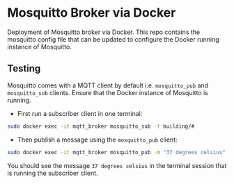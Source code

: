 # Mosquitto Broker via Docker

Deployment of Mosquitto broker via Docker. This repo contains the mosquitto config file that can be updated to configure the Docker running instance of Mosquitto.

## Testing

Mosquitto comes with a MQTT client by default i.e. `mosquitto_pub` and `mosquitto_sub` clients. Ensure that the Docker instance of Mosquitto is running.

* First run a subscriber client in one terminal:

```bash
sudo docker exec -it mqtt_broker mosquitto_sub -t building/#

```

* Then publish a message using the `mosquitto_pub` client:

```bash
sudo docker exec -it mqtt_broker mosquitto_pub -m "37 degrees celsius" -t building/room/kitchen/temperature

```

You should see the message `37 degrees celsius` in the terminal session that is running the subscriber client.
